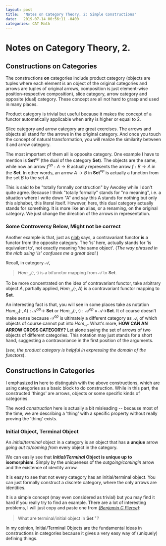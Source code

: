 ```yaml
---
layout: post
title:  "Notes on Category Theory, 2: Simple Constructions"
date:   2019-07-14 00:56:11 -0400
categories: CAT Math
---
```


# Notes on Category Theory, __2__.


## Constructions **on** Categories
The constructions **on** categories include product category (objects are tuples where each element is an object of the original categories and arrows are tuples of original arrows, composition is just element-wise position-respective composition), slice category, arrow category and opposite (dual) category. These concept are all not hard to grasp and used in many places.

Product category is trivial but useful because it makes the concept of a functor automatically applicable when arity is higher or equal to 2.

Slice category and arrow category are great exercises. The arrows and objects all stand for the arrows in the original category. And once you touch the concept of natural transformation, you will realize the similarity between it and arrow category.

The most important of them all is opposite category. One example I have to mention is **Set**$^{op}$ (the dual of the category **Set**). The objects are the same, while now an arrow $f^{op}: A \rightarrow B$ actually represents the arrow $f :B \rightarrow A$ in the **Set**. In other words, an arrow $A \rightarrow B$ in **Set**$^{op}$ is actually a function from the set $B$ to the set $A$. 

This is said to be "totally formally construction" by Awodey while I don't quite agree. Because I think "totally formally" stands for "no meaning", i.e. a situation where I write down "A" and say this A stands for nothing but only this alphabet, this literal itself. However, here, this dual category actually stands for something. It is more like an alias, or a renaming, on the original category. We just change the direction of the arrows in representation.

### **Some Controversy Below, Might not be correct**

Another example is that, just as [nlab](https://ncatlab.org/nlab/show/contravariant+functor) says, a contravariant functor **is** a functor from the opposite category. The 'is' here, actually stands for 'is equivalent to', not exactly meaning 'the same object'. (*The way phrased in the nlab using 'is' confuses me a great deal.*)

Recall, in category $\mathcal{ A}$, 
> $Hom_{\mathcal{A}}(\cdot, \cdot)$ is a bifunctor mapping from $\mathcal{A}$ to **Set**.



To be more concentrated on the idea of contravariant functor, take arbitrary object $A$, partially applied,
$Hom_{\mathcal{A}}(\cdot, A)$ is a contravariant functor mapping to  **Set**. 

An interesting fact is that, you will see in some places take as notation $Hom_{\mathcal{A}}(\cdot, A): \mathcal{A}^{op} \rightarrow$ **Set** or $Hom_{\mathcal{A}}(\cdot, \cdot) : \mathcal{A}^{op} \times \mathcal{A} \rightarrow$**Set**. It of course doesn't make sense because $\mathcal{A}^{op}$ is ultimately a different category as $\mathcal{A}$, of which objects of course cannot put into $Hom_{\mathcal{A}}$. What's more, **HOW CAN AN ARROW CROSS CATEGORY?** Let alone saying the set of arrows of two objects of different categories.  This notation may just stands for a short hand, suggesting a contravariance in the first position of the arguments. 

(*see, the product category is helpful in expressing the domain of the functors*).


## Constructions **in** Categories
I emphasized **in** here to distinguish with the above constructions, which are using categories as a basic block to do construction. While in this part, the constructed 'things' are arrows, objects or some specific kinds of categories. 

The word *construction* here is actually a bit misleading -- because most of the time, we are describing a 'thing' with a specific property without really proving the 'thing' exists.

### Initial Object, Terminal Object
An *initial/terminal* object in a category is an object that has **a unqiue** arrow *going out to/coming from* every object in the category.

We can easily see that ***Initial/Terminal* Object is unique up to isomorphism**. Simply by the uniqueness of the *outgoing/comingin* arrow and the existence of identity arrow.

It is easy to see that not every category has an initial/terminal object. You can just formally construct a discrete category, where the only arrows are identities.

It is a simple concept (may even considered as trivial) but you may find it hard if you really try to find an example. There are a lot of interesting problems, I will just copy and paste one from *[(Benjamin C Pierce)](https://mitpress.mit.edu/books/basic-category-theory-computer-scientists)*:

> What are terminal/initial object in **Set**$^\rightarrow$?

In my opinion, Initial/Terminal Objects are the fundamental ideas in constructions in categories because it gives a very easy way of (uniquely) defining things.  